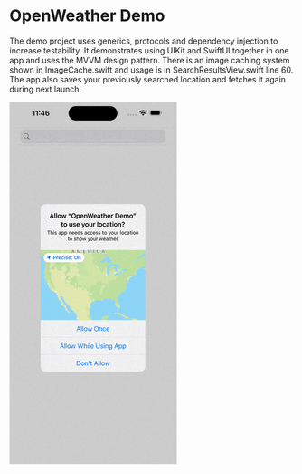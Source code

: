 #  OpenWeather Demo

The demo project uses generics, protocols and dependency injection to increase testability. It demonstrates using UIKit and SwiftUI together in one app and uses the MVVM design pattern. There is an image caching system shown in ImageCache.swift and usage is in SearchResultsView.swift line 60. The app also saves your previously searched location and fetches it again during next launch.

![](simulator.gif)
